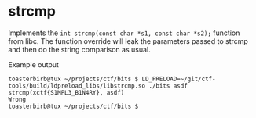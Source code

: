 # strcmp

Implements the `int strcmp(const char *s1, const char *s2);` function from libc. The function override will leak the parameters passed to strcmp and then do the string comparison as usual.

Example output
```
toasterbirb@tux ~/projects/ctf/bits $ LD_PRELOAD=~/git/ctf-tools/build/ldpreload_libs/libstrcmp.so ./bits asdf
strcmp(xctf{S1MPL3_B1N4RY}, asdf)
Wrong
toasterbirb@tux ~/projects/ctf/bits $
```
